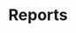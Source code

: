 <script type="text/javascript">
var password = "xin0626002";
var x = prompt("Enter in the password "," ");
if (x.toLowerCase() == password) {
 window.location = "report_230626002.html";
}
else {
 alert("密码错误！ \n \n 请重新输入。");
 window.location = "./index.html";
}
</script>



# Reports



